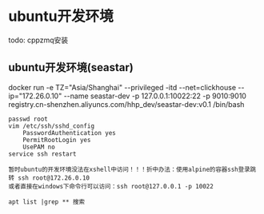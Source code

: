 # ubuntu开发环境
todo: cppzmq安装

## ubuntu开发环境(seastar)
docker run -e TZ="Asia/Shanghai" --privileged -itd --net=clickhouse --ip="172.26.0.10" --name seastar-dev -p 127.0.0.1:10022:22 -p 9010:9010  registry.cn-shenzhen.aliyuncs.com/hhp_dev/seastar-dev:v0.1 /bin/bash

```
passwd root
vim /etc/ssh/sshd_config
	PasswordAuthentication yes
	PermitRootLogin yes
	UsePAM no
service ssh restart

暂时ubuntu的开发环境没法在xshell中访问！！！折中办法：使用alpine的容器ssh登录跳转 ssh root@172.26.0.10
或者直接在windows下命令行可以访问：ssh root@127.0.0.1 -p 10022

apt list |grep ** 搜索
```